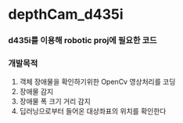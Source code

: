 # depthCam_d435i

### d435i를 이용해 robotic proj에 필요한 코드

### 개발목적  
1. 객체 장애물을 확인하기위한 OpenCv 영상처리를 코딩  
2. 장애물 감지  
3. 장애물 폭 크기 거리 감지  
4. 딥러닝으로부터 들어온 대상좌표의 위치를 확인한다  
